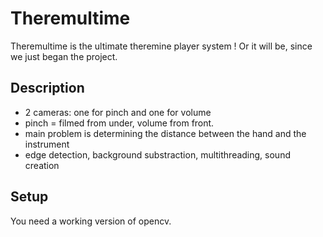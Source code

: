 # Theremultime

Theremultime is the ultimate theremine player system !
Or it will be, since we just began the project.

## Description

  -  2 cameras: one for pinch and one for volume
  -  pinch = filmed from under, volume from front.
  -  main problem is determining the distance between the hand and the instrument
  -  edge detection, background substraction, multithreading, sound creation

## Setup

You need a working version of opencv.

